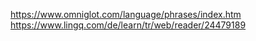 https://www.omniglot.com/language/phrases/index.htm
https://www.lingq.com/de/learn/tr/web/reader/24479189